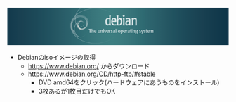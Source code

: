 ![Alt Text](https://github.com/yhidetoshi/Pictures/raw/master/Linux_Memo/debian-image.png)



- Debianのisoイメージの取得
  - https://www.debian.org/ からダウンロード
  - https://www.debian.org/CD/http-ftp/#stable
    - DVD amd64をクリック(ハードウェアにあうものをインストール)
    - 3枚あるが1枚目だけでもOK




